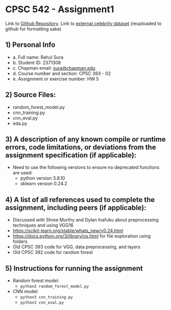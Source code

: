 # CPSC 542 - Assignment1

Link to [Github Repository](https://github.com/rsura-edu/CPSC542-Assignment1/tree/main).
Link to [external celebrity dataset](https://www.kaggle.com/datasets/bhaveshmittal/celebrity-face-recognition-dataset) (reuploaded to github for formatting sake)

## 1) Personal Info
- a. Full name: Rahul Sura
- b. Student ID: 2371308
- c. Chapman email: sura@chapman.edu
- d. Course number and section: CPSC 393 - 02
- e. Assignment or exercise number: HW 5

## 2) Source Files:
- random_forest_model.py
- cnn_training.py
- cnn_eval.py
- eda.py

## 3) A description of any known compile or runtime errors, code limitations, or deviations from the assignment specification (if applicable):
- Need to use the following versions to ensure no deprecated functions are used:
    - python version 3.8.10
    - sklearn version 0.24.2

## 4) A list of all references used to complete the assignment, including peers (if applicable):
- Discussed with Shree Murthy and Dylan Inafuku about preprocessing techniques and using VGG16
- https://scikit-learn.org/stable/whats_new/v0.24.html
- https://docs.python.org/3/library/os.html for file exploration using folders
- Old CPSC 393 code for VGG, data preprocessing, and layers
- Old CPSC 392 code for random forest

## 5) Instructions for running the assignment
- Random forest model:
    - `python3 random_forest_model.py`
- CNN model:
    - `python3 cnn_training.py`
    - `python3 cnn_eval.py`